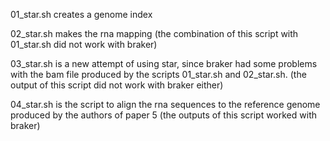 01_star.sh creates a genome index 

02_star.sh makes the rna mapping (the combination of this script with 01_star.sh did not work with braker)

03_star.sh is a new attempt of using star, since braker had some problems with the bam file produced by the scripts 01_star.sh and 02_star.sh. (the output of this script did not work with braker either)

04_star.sh is the script to align the rna sequences to the reference genome produced by the authors of paper 5 (the outputs of this script worked with braker)
